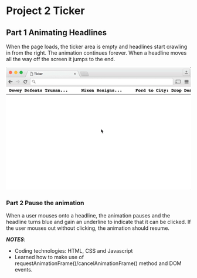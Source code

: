 # Project 2 Ticker

## Part 1 Animating Headlines 
When the page loads, the ticker area is empty and headlines start crawling in from the right. The animation continues forever. When a headline moves all the way off the screen it jumps to the end. 

<img src="ticker.gif">

### Part 2 Pause the animation
When a user mouses onto a headline, the animation pauses and the headline turns blue and gain an underline to indicate that it can be clicked. If the user mouses out without clicking, the animation should resume.

**_NOTES_**: 
* Coding technologies: HTML, CSS and Javascript
* Learned how to make use of requestAnimationFrame()/cancelAnimationFrame() method and DOM events. 
